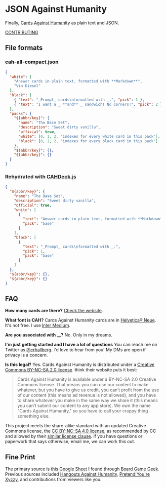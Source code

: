 # JSON Against Humanity

Finally, [Cards Against Humanity](https://cardsagainsthumanity.com/) as plain text and JSON.

[CONTRIBUTING](./CONTRIBUTING.md)

## File formats

### cah-all-compact.json

```json
{
  "white": [
    "Answer cards in plain text, formatted with **Markdown**",
    "Vin Diesel"
  ],
  "black": [
    { "text": "_Prompt_ cards\nformatted with _.", "pick": 1 },
    { "text": "I want a _ **and** _ sandwich! No corners!", "pick": 2 }
  ],
  "packs": {
    "${abbr/key}": {
      "name": "The Base Set",
      "description": "Sweet dirty vanilla",
      "official": true,
      "white": [0, 1, 2, "indexes for every white card in this pack"],
      "black": [0, 1, 2, "indexes for every black card in this pack"]
    },
    "${abbr/key}": {},
    "${abbr/key}": {}
  }
}
```

### Rehydrated with [CAHDeck.js](./web/CAHDeck.js)

```json
{
  "${abbr/key}": {
    "name": "The Base Set",
    "description": "Sweet dirty vanilla",
    "official": true,
    "white": [
      {
        "text": "Answer cards in plain text, formatted with **Markdown**",
        "pack": "base"
      }
    ],
    "black": [
      {
        "text": "_Prompt_ cards\nformatted with _.",
        "pick": 1,
        "pack": "base"
      }
    ]
  },
  "${abbr/key}": {},
  "${abbr/key}": {}
}
```

## FAQ

**How many cards are there?** [Check the website](https://crhallberg/cah).

**What font is CAH?** Cards Against Humanity cards are in [Helvetica® Neue](https://www.myfonts.com/fonts/linotype/neue-helvetica/). It's not free. I use [Inter Medium](https://rsms.me/inter/).

**Are you associated with **\_\_**?** No. Only in my dreams.

**I'm just getting started and I have a lot of questions** You can reach me on Twitter as [@crhallberg](https://twitter.com/crhallberg). I'd love to hear from you! My DMs are open if privacy is a concern.

**Is this legal?** Yes. Cards Against Humanity is distributed under a [Creative Commons BY-NC-SA 2.0 license](https://creativecommons.org/licenses/by-nc-sa/2.0/). think their website puts it best:

> Cards Against Humanity is available under a BY-NC-SA 2.0 Creative Commons license. That means you can use our content to make whatever, but you have to give us credit, you can’t profit from the use of our content (this means ad revenue is not allowed), and you have to share whatever you make in the same way we share it (this means you can’t submit our content to any app store). We own the name "Cards Against Humanity," so you have to call your crappy thing something else.

This project meets the share-alike standard with an updated Creative Commons license, the [CC BY-NC-SA 4.0 license](https://creativecommons.org/licenses/by-nc-sa/4.0/), as recommended by CC and allowed by their [similar license clause](https://creativecommons.org/share-your-work/licensing-considerations/compatible-licenses). If you have questions or paperwork that says otherwise, email me, we can work this out.

## Fine Print

The primary source is [this Google Sheet](https://docs.google.com/spreadsheet/ccc?key=0Ajv9fdKngBJ_dHFvZjBzZDBjTE16T3JwNC0tRlp6Wnc&usp=sharing#gid=55) I found through [Board Game Geek](https://boardgamegeek.com/). Previous sources included [Hangouts Against Humanity](https://github.com/samurailink3/hangouts-against-humanity), [Pretend You're Xyzzy](http://pyx-3.pretendyoure.xyz/zy/viewcards.jsp), and contributions from viewers like you.
